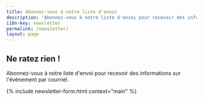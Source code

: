 ```yaml
---
title: Abonnez-vous à notre liste d'envoi
description: "Abonnez-vous à notre liste d'envoi pour recevoir des informations sur l'événement par courriel"
i18n-key: newsletter
permalink: /newsletter/
layout: page
---
```


<section class="section">
  <div class="wrapper">
    <h2 class="text-center">Ne ratez rien !</h2>
    <p>
      Abonnez-vous à notre liste d'envoi pour recevoir des informations sur l'événement par courriel.
    </p>
    {% include newsletter-form.html context="main" %}
  </div>
</section>
